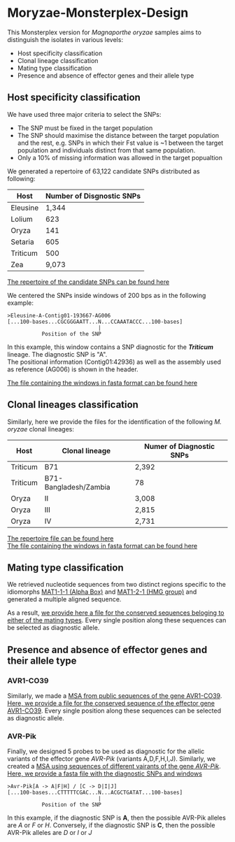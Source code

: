 # Moryzae-Monsterplex-Design

This Monsterplex version for *Magnaporthe oryzae* samples aims to distinguish the isolates in various levels:
* Host specificity classification
* Clonal lineage classification
* Mating type classification
* Presence and absence of effector genes and their allele type

## Host specificity classification

We have used three major criteria to select the SNPs:
* The SNP must be fixed in the target population
* The SNP should maximise the distance between the target population and the rest, e.g. SNPs in which their Fst value is ~1 between the target population and individuals distinct from that same population.
* Only a 10% of missing information was allowed in the target popualtion

We generated a repertoire of 63,122 candidate SNPs distributed as following:

Host     | Number of Disgnostic SNPs
-------- | --------------
Eleusine | 1,344
Lolium   | 623
Oryza    | 141
Setaria  | 605
Triticum | 500
Zea      | 9,073

[The repertoire of the candidate SNPs can be found here](/data/multiple_hosts.SNPs.FstFiltered.tsv)

We centered the SNPs inside windows of 200 bps as in the following example:

```
>Eleusine-A-Contig01-193667-AG006
[...100-bases...CGCGGGAATT...N...CCAAATACCC...100-bases]
                             |
   		   Position of the SNP
```
In this example, this window contains a SNP diagnostic for the ***Triticum*** lineage. The diagnostic SNP is "A".  
The positional information (Contig01:42936) as well as the assembly used as reference (AG006) is shown in the header.

[The file containing the windows in fasta format can be found here](/data/multiple_hosts.SNPs.FstFiltered.fasta)


## Clonal lineages classification
Similarly, here we provide the files for the identification of the following *M. oryzae* clonal lineages:

Host     | Clonal lineage        | Numer of Diagnostic SNPs
-------- | --------------------- | -------------
Triticum | B71                   | 2,392 
Triticum | B71-Bangladesh/Zambia | 78
Oryza    | II                    | 3,008
Oryza    | III                   | 2,815
Oryza    | IV                    | 2,731

[The repertoire file can be found here](/data/clonal_lineages.SNPs.tsv)  
[The file containing the windows in fasta format can be found here](/data/clonal_lineages.SNPs.fasta)

## Mating type classification
We retrieved nucleotide sequences from two distinct regions specific to the idiomorphs [MAT1-1-1 (Alpha Box)](Mat1-1-1_AlphaBox.aln) and [MAT1-2-1 (HMG group)](/data/Mat1-2-1_HMG.aln) and generated a multiple aligned sequence.

As a result, [we provide here a file for the conserved sequences beloging to either of the mating types](/data/Mating_types.fasta). Every single position along these sequences can be selected as diagnostic allele.


## Presence and absence of effector genes and their allele type
### AVR1-CO39
Similarly, we made a [MSA from public sequences of the gene AVR1-CO39](/data/AVR1-CO39.aln). [Here, we provide a file for the conserved sequence of the effector gene AVR1-CO39](/data/AVR1-CO39.fasta). Every single position along these sequences can be selected as diagnostic allele.

### AVR-Pik
Finally, we designed 5 probes to be used as diagnostic for the allelic variants of the effector gene *AVR-Pik* (variants A,D,F,H,I,J). Similarly, we created a [MSA using sequences of different vairants of the gene *AVR-Pik*](/data/AVR-Pik_alleles.aln).  
[Here, we provide a fasta file with the diagnostic SNPs and windows](/data/AVR-Pik.SNPs.fasta)

```
>Avr-Pik[A -> A|F|H] / [C -> D|I|J]
[...100-bases...CTTTTTCGAC...N...ACGCTGATAT...100-bases]
                             |
		   Position of the SNP
```
In this example, if the diagnostic SNP is **A**, then the possible AVR-Pik alleles are *A* or *F* or *H*. Conversely, if the diagnostic SNP is **C**, then the possible AVR-Pik alleles are *D* or *I* or *J*
